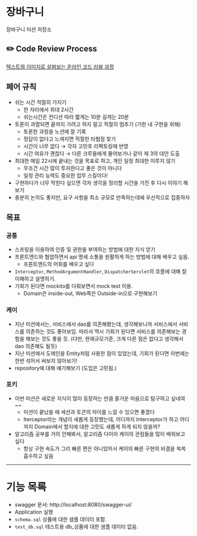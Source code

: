 # 장바구니

장바구니 미션 저장소

## ✏️ Code Review Process

[텍스트와 이미지로 살펴보는 온라인 코드 리뷰 과정](https://github.com/next-step/nextstep-docs/tree/master/codereview)

## 페어 규칙

- 쉬는 시간 적절히 가지기
    - 한 자리에서 최대 2시간
    - 쉬는시간은 컨디션 따라 짧게는 10분 길게는 20분
- 토론이 과열되면 끝까지 가려고 하지 말고 적절히 멈추기 (기한 내 구현을 위해)
    - 토론한 과정을 노션에 잘 기록
    - 정답이 없다고 느껴지면 적절한 타협점 찾기
    - 시간이 너무 없다 → 각자 고민후 리팩토링때 반영
    - 시간 여유가 괜찮다 → 다른 크루들에게 물어보거나 같이 제 3의 대안 도출
- 최대한 매일 22시에 끝내는 것을 목표로 하고, 개인 일정 최대한 미루지 않기
    - 무조건 시간 많이 투자한다고 좋은 것이 아니다
    - 일정 관리 능력도 중요한 업무 스킬이다!
- 구현하다가 너무 막힌다 싶으면 각자 생각을 정리할 시간을 가진 후 다시 이야기 해보기
- 충분히 논의도 좋지만, 요구 사항을 최소 규모로 만족하는데에 우선적으로 집중하자

## 목표

### 공통

- 스프링을 이용하여 인증 및 권한을 부여하는 방법에 대한 지식 얻기
- 프론트엔드와 협업하면서 api 명세 소통을 원활하게 하는 방법에 대해 배우고 싶음.
    - 프론트엔드의 어휘를 배우고 싶다
- `Interceptor`, `MethodArgumentHandler`, `DispatcherServlet`의 흐름에 대해 잘 이해하고 설명하기.
- 기회가 된다면 mockito를 다뤄보면서 mock test 이용.
    - Domain은 inside-out, Web쪽은 Outside-in으로 구현해보기

### 케이

- 지난 미션에서는, 서비스에서 dao를 의존해봤는데, 생각해보니까 서비스에서 서비스를 의존하는 것도 좋아보임. 따라서 역시 기회가 된다면 서비스를 의존해보는 경험을 해보는 것도 좋을 듯. (다만, 현재규모기준,
  크게 다른 점은 없다고 생각해서 dao 의존해도 될듯)
- 지난 미션에서 도메인을 Entity처럼 사용한 점이 있었는데, 기회가 된다면 이번에는 한번 섞어서 써보지 않아보기!
- repository에 대해 얘기해보기 (도입은 고민됨.)

### 포키

- 이번 미션은 새로운 지식이 많이 등장하는 만큼 즐거운 마음으로 탐구하고 싶네여~~
    - 미션이 끝났을 때 세션과 토큰의 차이를 느낄 수 있으면 좋겠다
    - Iterceptor라는 개념이 새롭게 등장했는데, 어디까지 Interceptor가 하고 어디까지 Domain에서 할지에 대한 고민도 새롭게 하게 되지 않을까?
- 알고리즘 공부를 거의 안해봐서, 알고리즘 다이아 케이의 관점들을 많이 배워보고 싶다
    - 항상 구현 속도가 그리 빠른 편은 아니었어서 케이의 빠른 구현의 비결을 쏙쏙 흡수하고 싶음

---

# 기능 목록
- swagger 문서: http://localhost:8080/swagger-ui/
- Application 실행
- `schema.sql` 상품에 대한 샘플 데이터 포함.
- `test_db.sql` 테스트용 db_상품에 대한 샘플 데이터 없음.
